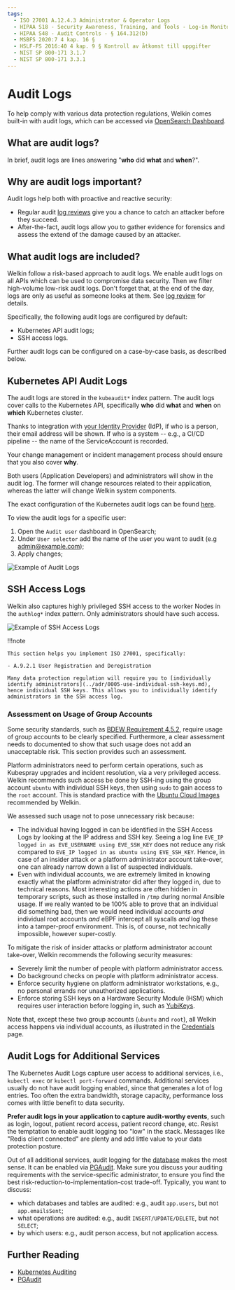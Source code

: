 ```yaml
---
tags:
  - ISO 27001 A.12.4.3 Administrator & Operator Logs
  - HIPAA S18 - Security Awareness, Training, and Tools - Log-in Monitoring - § 164.308(a)(5)(ii)(C)
  - HIPAA S48 - Audit Controls - § 164.312(b)
  - MSBFS 2020:7 4 kap. 16 §
  - HSLF-FS 2016:40 4 kap. 9 § Kontroll av åtkomst till uppgifter
  - NIST SP 800-171 3.1.7
  - NIST SP 800-171 3.3.1
---
```


# Audit Logs

To help comply with various data protection regulations, Welkin comes built-in with audit logs, which can be accessed via [OpenSearch Dashboard](../user-guide/logs.md).

## What are audit logs?

In brief, audit logs are lines answering "**who** did **what** and **when**?".

## Why are audit logs important?

Audit logs help both with proactive and reactive security:

- Regular audit [log reviews](log-review.md) give you a chance to catch an attacker before they succeed.
- After-the-fact, audit logs allow you to gather evidence for forensics and assess the extend of the damage caused by an attacker.

## What audit logs are included?

Welkin follow a risk-based approach to audit logs.
We enable audit logs on all APIs which can be used to compromise data security.
Then we filter high-volume low-risk audit logs.
Don't forget that, at the end of the day, logs are only as useful as someone looks at them.
See [log review](log-review.md) for details.

Specifically, the following audit logs are configured by default:

- Kubernetes API audit logs;
- SSH access logs.

Further audit logs can be configured on a case-by-case basis, as described below.

## Kubernetes API Audit Logs

The audit logs are stored in the `kubeaudit*` index pattern.
The audit logs cover calls to the Kubernetes API, specifically **who** did **what** and **when** on **which** Kubernetes cluster.

Thanks to integration with [your Identity Provider](../user-guide/kubernetes-api.md#authentication-and-access-control-in-welkin) (IdP), if who is a person, their email address will be shown. If who is a system -- e.g., a CI/CD pipeline -- the name of the ServiceAccount is recorded.

Your change management or incident management process should ensure that you also cover **why**.

Both users (Application Developers) and administrators will show in the audit log. The former will change resources related to their application, whereas the latter will change Welkin system components.

The exact configuration of the Kubernetes audit logs can be found [here](https://github.com/elastisys/compliantkubernetes-kubespray/blob/main/config/common/group_vars/k8s_cluster/ck8s-k8s-cluster.yaml).

To view the audit logs for a specific user:

1. Open the `Audit user` dashboard in OpenSearch;
1. Under `User selector` add the name of the user you want to audit (e.g <admin@example.com>);
1. Apply changes;

![Example of Audit Logs](img/audit-logs.png)

## SSH Access Logs

Welkin also captures highly privileged SSH access to the worker Nodes in the `authlog*` index pattern. Only administrators should have such access.

![Example of SSH Access Logs](img/authlog.png)

!!!note

    This section helps you implement ISO 27001, specifically:

    - A.9.2.1 User Registration and Deregistration

    Many data protection regulation will require you to [individually identify administrators](../adr/0005-use-individual-ssh-keys.md), hence individual SSH keys. This allows you to individually identify administrators in the SSH access log.

### Assessment on Usage of Group Accounts

Some security standards, such as [BDEW Requirement 4.5.2](https://www.bdew.de/media/documents/BDEW-OE-VSE-Whitepaper-3.0.pdf), require usage of group accounts to be clearly specified.
Furthermore, a clear assessment needs to documented to show that such usage does not add an unacceptable risk.
This section provides such an assessment.

Platform administrators need to perform certain operations, such as Kubespray upgrades and incident resolution, via a very privileged access.
Welkin recommends such access be done by SSH-ing using the group account `ubuntu` with individual SSH keys, then using `sudo` to gain access to the `root` account.
This is standard practice with the [Ubuntu Cloud Images](https://cloud-images.ubuntu.com/) recommended by Welkin.

We assessed such usage not to pose unnecessary risk because:

- The individual having logged in can be identified in the SSH Access Logs by looking at the IP address and SSH key.
Seeing a log line `EVE_IP logged in as EVE_USERNAME using EVE_SSH_KEY` does not reduce any risk compared to `EVE_IP logged in as ubuntu using EVE_SSH_KEY`.
Hence, in case of an insider attack or a platform administrator account take-over, one can already narrow down a list of suspected individuals.
- Even with individual accounts, we are extremely limited in knowing exactly what the platform administrator did after they logged in, due to technical reasons.
Most interesting actions are often hidden in temporary scripts, such as those installed in `/tmp` during normal Ansible usage.
If we really wanted to be 100% able to prove that an individual did something bad, then we would need individual accounts *and* individual root accounts *and* eBPF intercept all syscalls *and* log these into a tamper-proof environment.
This is, of course, not technically impossible, however super-costly.

To mitigate the risk of insider attacks or platform administrator account take-over, Welkin recommends the following security measures:

- Severely limit the number of people with platform administrator access.
- Do background checks on people with platform administrator access.
- Enforce security hygiene on platform administrator workstations, e.g., no personal errands nor unauthorized applications.
- Enforce storing SSH keys on a Hardware Security Module (HSM) which requires user interaction before logging in, such as [YubiKeys](https://www.yubico.com/).

Note that, except these two group accounts (`ubuntu` and `root`), all Welkin access happens via individual accounts, as illustrated in the [Credentials](../operator-manual/credentials.md) page.

## Audit Logs for Additional Services

The Kubernetes Audit Logs capture user access to additional services, i.e., `kubectl exec` or `kubectl port-forward` commands. Additional services usually do not have audit logging enabled, since that generates a lot of log entries. Too often the extra bandwidth, storage capacity, performance loss comes with little benefit to data security.

**Prefer audit logs in your application to capture audit-worthy events**, such as login, logout, patient record access, patient record change, etc. Resist the temptation to enable audit logging too "low" in the stack. Messages like "Redis client connected" are plenty and add little value to your data protection posture.

Out of all additional services, audit logging for the [database](../user-guide/additional-services/postgresql.md) makes the most sense. It can be enabled via [PGAudit](https://github.com/pgaudit/pgaudit/blob/master/README.md). Make sure you discuss your auditing requirements with the service-specific administrator, to ensure you find the best risk-reduction-to-implementation-cost trade-off. Typically, you want to discuss:

- which databases and tables are audited: e.g., audit `app.users`, but not `app.emailsSent`;
- what operations are audited: e.g., audit `INSERT/UPDATE/DELETE`, but not `SELECT`;
- by which users: e.g., audit person access, but not application access.

## Further Reading

- [Kubernetes Auditing](https://kubernetes.io/docs/tasks/debug/debug-cluster/audit/)
- [PGAudit](https://www.pgaudit.org/)
